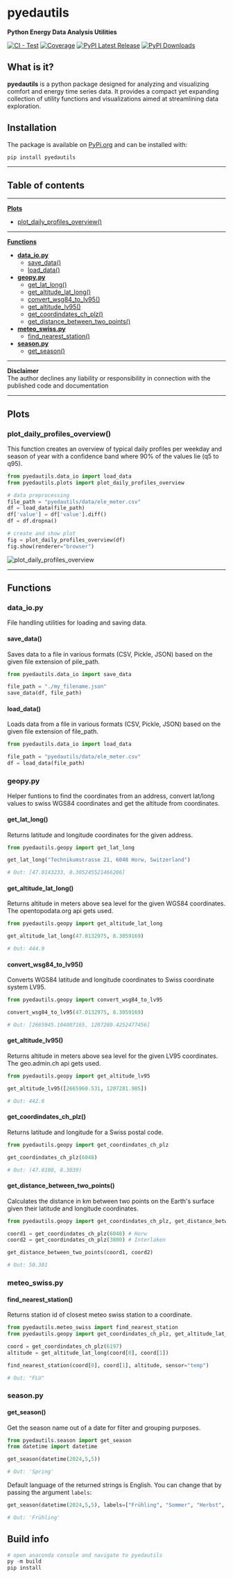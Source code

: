 # pyedautils
**Python Energy Data Analysis Utilities**

[![CI - Test](https://github.com/retomarek/pyedautils/actions/workflows/python-unittest.yml/badge.svg)](https://github.com/retomarek/pyedautils/actions/workflows/python-unittests.yml) [![Coverage](https://codecov.io/github/retomarek/pyedautils/coverage.svg?branch=main)](https://codecov.io/gh/retomarek/pyedautils)
[![PyPI Latest Release](https://img.shields.io/pypi/v/pyedautils.svg)](https://pypi.org/project/pyedautils) [![PyPI Downloads](https://img.shields.io/pypi/dd/pyedautils.svg?label=PyPI%20downloads)](https://pypi.org/project/pyedautils/)

## What is it?

**pyedautils** is a python package designed for analyzing and visualizing comfort and energy time series data. It provides a compact yet expanding collection of utility functions and visualizations aimed at streamlining data exploration.

## Installation

The package is available on [PyPi.org](https://pypi.org/) and can be installed with:

``` python
pip install pyedautils
```
---

## Table of contents

---

**[Plots](#plots)**
- [plot_daily_profiles_overview()](#plot_daily_profiles_overview)

---

**[Functions](#functions)**
 - **[data_io.py](#data_io)**
   - [save_data()](#save_data)
   - [load_data()](#load_data)
 - **[geopy.py](#geopy)**
   - [get_lat_long()](#get_lat_long)
   - [get_altitude_lat_long()](#get_altitude_lat_long)
   - [convert_wsg84_to_lv95()](#convert_wsg84_to_lv95)
   - [get_altitude_lv95()](#get_altitude_lv95)
   - [get_coordindates_ch_plz()](#get_coordindates_ch_plz)
   - [get_distance_between_two_points()](#get_distance_between_two_points)
 - **[meteo_swiss.py](#meteo_swiss)**
   - [find_nearest_station()](#find_nearest_station)
 - **[season.py](#season)**
   - [get_season()](#get_season)

---

**Disclaimer**<br> The author declines any liability or responsibility in connection with the published code and documentation

---
<a name="plots"></a>
## Plots
<a name="plot_daily_profiles_overview"></a>
### plot_daily_profiles_overview()
This function creates an overview of typical daily profiles per weekday and season of year with a confidence band where 90% of the values lie (q5 to q95).

``` python
from pyedautils.data_io import load_data
from pyedautils.plots import plot_daily_profiles_overview

# data preprocessing
file_path = "pyedautils/data/ele_meter.csv"
df = load_data(file_path)
df['value'] = df['value'].diff()
df = df.dropna()

# create and show plot
fig = plot_daily_profiles_overview(df)
fig.show(renderer="browser")
```

![plot_daily_profiles_overview](https://raw.githubusercontent.com/retomarek/pyedautils/main/docs/images/plot_daily_profiles_overview.png)

---

<a name="functions"></a>
## Functions

<a name="data_io"></a>
### data_io.py 
File handling utilities for loading and saving data.

<a name="save_data"></a>
#### save_data() 
Saves data to a file in various formats (CSV, Pickle, JSON) based on the given file extension of pile_path.

``` python
from pyedautils.data_io import save_data

file_path = "./my_filename.json"
save_data(df, file_path)

```

<a name="load_data"></a>
#### load_data() 
Loads data from a file in various formats (CSV, Pickle, JSON) based on the given file extension of file_path.

``` python
from pyedautils.data_io import load_data

file_path = "pyedautils/data/ele_meter.csv"
df = load_data(file_path)

```

<a name="geopy"></a>
### geopy.py 
Helper funtions to find the coordinates from an address, convert lat/long values to swiss WGS84 coordinates and get the altitude from coordinates.

<a name="get_lat_long"></a>
#### get_lat_long() 
Returns latitude and longitude coordinates for the given address.

``` python
from pyedautils.geopy import get_lat_long

get_lat_long("Technikumstrasse 21, 6048 Horw, Switzerland")

# Out: [47.0143233, 8.305245521466286]
```

<a name="get_altitude_lat_long"></a>
#### get_altitude_lat_long() 
Returns altitude in meters above sea level for the given WGS84 coordinates. The opentopodata.org api gets used.

``` python
from pyedautils.geopy import get_altitude_lat_long

get_altitude_lat_long(47.0132975, 8.3059169)

# Out: 444.9
```

<a name="convert_wsg84_to_lv95"></a>
#### convert_wsg84_to_lv95() 
Converts WGS84 latitude and longitude coordinates to Swiss coordinate system LV95.
``` python
from pyedautils.geopy import convert_wsg84_to_lv95

convert_wsg84_to_lv95(47.0132975, 8.3059169)

# Out: [2665945.104007165, 1207280.4252477456]
```

<a name="get_altitude_lv95"></a>
#### get_altitude_lv95() 
Returns altitude in meters above sea level for the given LV95 coordinates. The geo.admin.ch api gets used.

``` python
from pyedautils.geopy import get_altitude_lv95

get_altitude_lv95([2665960.531, 1207281.985])

# Out: 442.6
```

<a name="get_coordindates_ch_plz"></a>
#### get_coordindates_ch_plz() 
Returns latitude and longitude for a Swiss postal code.

``` python
from pyedautils.geopy import get_coordindates_ch_plz

get_coordindates_ch_plz(6048)

# Out: (47.0108, 8.3039)
```

<a name="get_distance_between_two_points"></a>
#### get_distance_between_two_points() 
Calculates the distance in km between two points on the Earth's surface given their latitude and longitude coordinates.

``` python
from pyedautils.geopy import get_coordindates_ch_plz, get_distance_between_two_points

coord1 = get_coordindates_ch_plz(6048) # Horw
coord2 = get_coordindates_ch_plz(3800) # Interlaken

get_distance_between_two_points(coord1, coord2)

# Out: 50.301
```

<a name="meteo_swiss"></a>
### meteo_swiss.py 

<a name="find_nearest_station"></a>
#### find_nearest_station() 

Returns station id of closest meteo swiss station to a coordinate.

``` python
from pyedautils.meteo_swiss import find_nearest_station
from pyedautils.geopy import get_coordindates_ch_plz, get_altitude_lat_long

coord = get_coordindates_ch_plz(6197)
altitude = get_altitude_lat_long(coord[0], coord[1])

find_nearest_station(coord[0], coord[1], altitude, sensor="temp")

# Out: "FLU"
```

<a name="season"></a>
### season.py 

<a name="get_season"></a>
#### get_season() 

Get the season name out of a date for filter and grouping purposes.

``` python
from pyedautils.season import get_season
from datetime import datetime

get_season(datetime(2024,5,5))

# Out: 'Spring'
```

Default language of the returned strings is English. You can change that by passing the argument `labels`:

``` python
get_season(datetime(2024,5,5), labels=["Frühling", "Sommer", "Herbst", "Winter"])

# Out: 'Frühling'
```

## Build info
``` python
# open anaconda console and navigate to pyedautils
py -m build
pip install 
```

